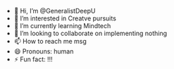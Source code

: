 - 👋 Hi, I’m @GeneralistDeepU
- 👀 I’m interested in Creatve pursuits 
- 🌱 I’m currently learning Mindtech
- 💞️ I’m looking to collaborate on implementing nothing
- 📫 How to reach me msg
- 😄 Pronouns: human
- ⚡ Fun fact: !!!

<!---
GeneralistDeepU/GeneralistDeepU is a ✨ special ✨ repository because its `README.md` (this file) appears on your GitHub profile.
You can click the Preview link to take a look at your changes.
--->
